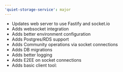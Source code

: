 ```yaml
---
'quiet-storage-service': major
---
```


- Updates web server to use Fastify and socket.io
- Adds websocket integration
- Adds better environment configuration
- Adds Postgres/RDS support
- Adds Community operations via socket connections
- Adds DB migrations
- Adds better logging
- Adds E2EE on socket connections
- Adds basic client tool:
